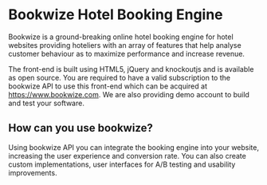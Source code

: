 # Bookwize Hotel Booking Engine

Bookwize is a ground-breaking online hotel booking engine for hotel websites providing hoteliers with an array of features that help analyse customer behaviour as to maximize performance and increase revenue.

The front-end is built using HTML5, jQuery and knockoutjs and is available as open source. You are required to have a valid subscription to the bookwize API to use this front-end which can be acquired at https://www.bookwize.com. We are also providing demo account to build and test your software.

## How can you use bookwize?
Using bookwize API you can integrate the booking engine into your website, increasing the user experience and conversion rate. You can also create custom implementations, user interfaces for A/B testing and usability improvements.


